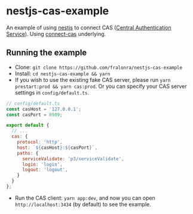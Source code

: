 # nestjs-cas-example

An example of using [nestjs](https://github.com/nestjs/nest) to connect CAS ([Central Authentication Service](https://en.wikipedia.org/wiki/Central_Authentication_Service)). Using [connect-cas](https://github.com/AceMetrix/connect-cas) underlying.

## Running the example

* Clone: `git clone https://github.com/fralonra/nestjs-cas-example`
* Install: `cd nestjs-cas-example && yarn`
* If you wish to use the existing fake CAS server, please run `yarn prestart:prod && yarn cas:prod`. Or you can specify your CAS server settings in `config/default.ts`.
```javascript
// config/default.ts
const casHost = '127.0.0.1';
const casPort = 8989;

export default {
  // ...
  cas: {
    protocol: 'http',
    host: `${casHost}:${casPort}`,
    paths: {
      serviceValidate: 'p3/serviceValidate',
      login: 'login',
      logout: 'logout',
    }
  }
};

```
* Run the CAS client: `yarn app:dev`, and now you can open `http://localhost:3434` (by default) to see the example.

